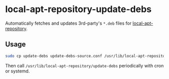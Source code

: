 local-apt-repository-update-debs
================================

Automatically fetches and updates 3rd-party's `*.deb` files for
[local-apt-repository](https://salsa.debian.org/debian/local-apt-repository).

## Usage

```bash
sudo cp update-debs update-debs-source.conf /usr/lib/local-apt-repository/
```

Then call `/usr/lib/local-apt-repository/update-debs` periodically with cron or systemd.
